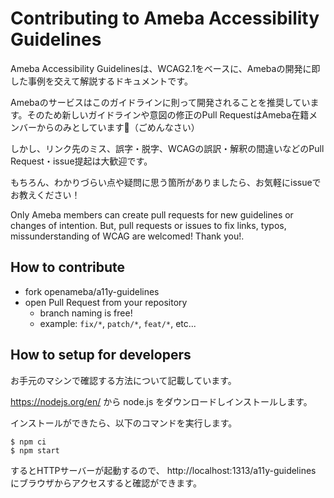 # Contributing to Ameba Accessibility Guidelines

Ameba Accessibility Guidelinesは、WCAG2.1をベースに、Amebaの開発に即した事例を交えて解説するドキュメントです。

Amebaのサービスはこのガイドラインに則って開発されることを推奨しています。そのため新しいガイドラインや意図の修正のPull RequestはAmeba在籍メンバーからのみとしています🙇（ごめんなさい）

しかし、リンク先のミス、誤字・脱字、WCAGの誤訳・解釈の間違いなどのPull Request・issue提起は大歓迎です。

もちろん、わかりづらい点や疑問に思う箇所がありましたら、お気軽にissueでお教えください！

Only Ameba members can create pull requests for new guidelines or changes of intention.
But, pull requests or issues to fix links, typos, missunderstanding of WCAG are welcomed! Thank you!.

## How to contribute

- fork openameba/a11y-guidelines
- open Pull Request from your repository
  - branch naming is free!
  - example: `fix/*`, `patch/*`, `feat/*`, etc...

## How to setup for developers

お手元のマシンで確認する方法について記載しています。

https://nodejs.org/en/ から node.js をダウンロードしインストールします。

インストールができたら、以下のコマンドを実行します。

```console
$ npm ci
$ npm start
```

するとHTTPサーバーが起動するので、 http://localhost:1313/a11y-guidelines にブラウザからアクセスすると確認ができます。
